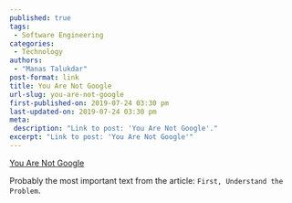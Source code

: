 ```yaml
---
published: true
tags:
 - Software Engineering
categories:
 - Technology
authors:
 - "Manas Talukdar"
post-format: link
title: You Are Not Google
url-slug: you-are-not-google
first-published-on: 2019-07-24 03:30 pm
last-updated-on: 2019-07-24 03:30 pm
meta:
 description: "Link to post: 'You Are Not Google'."
excerpt: "Link to post: 'You Are Not Google'"
---
```


[You Are Not Google](https://blog.bradfieldcs.com/you-are-not-google-84912cf44afb)

Probably the most important text from the article: `First, Understand the Problem`.
